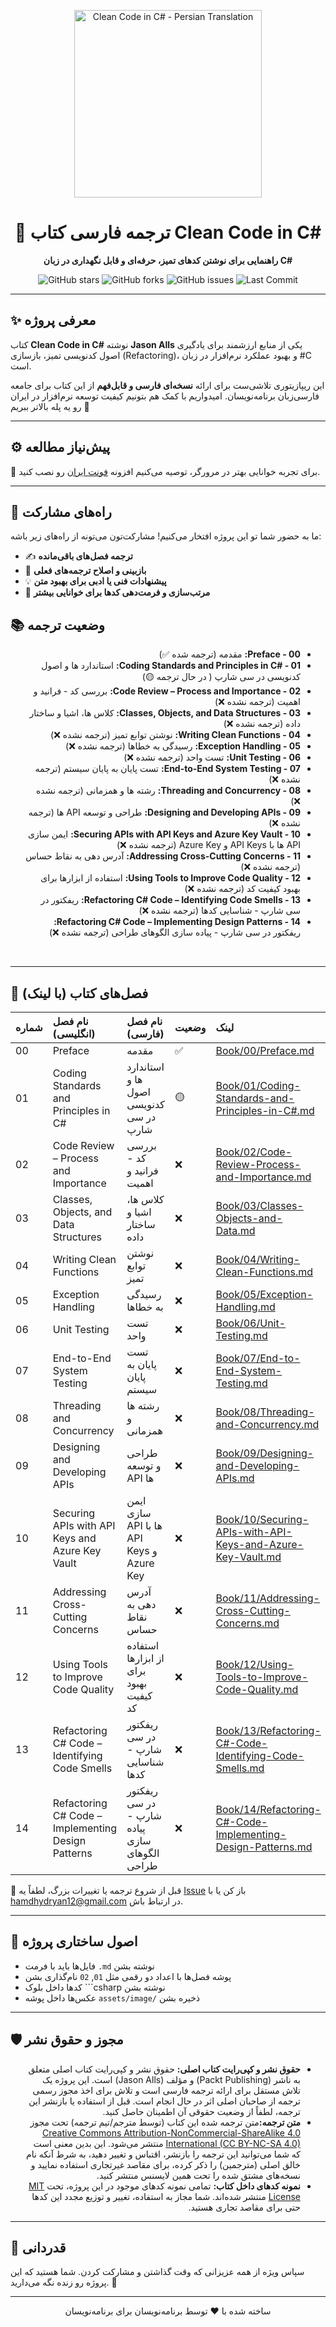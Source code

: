 <p align="center">
  <a href="https://github.com/hheydarian/clean-code-in-csharp-persian">
    <img src="assets/image/Cover.webp" alt="Clean Code in C# - Persian Translation" width="300"/>
  </a>
</p>

<h1 align="center">📘 ترجمه فارسی کتاب Clean Code in C#</h1>

<p align="center">
  <b>راهنمایی برای نوشتن کدهای تمیز، حرفه‌ای و قابل نگهداری  در زبان C#</b>
</p>

<p align="center">
  <img src="https://img.shields.io/github/stars/hheydarian/clean-code-in-csharp-persian?style=social" alt="GitHub stars">
  <img src="https://img.shields.io/github/forks/hheydarian/clean-code-in-csharp-persian?color=blueviolet" alt="GitHub forks">
  <img src="https://img.shields.io/github/issues/hheydarian/clean-code-in-csharp-persian?color=ff69b4" alt="GitHub issues">
  <img src="https://img.shields.io/github/last-commit/hheydarian/clean-code-in-csharp-persian?color=9cf" alt="Last Commit">

</p>




---

## ✨ معرفی پروژه

کتاب **Clean Code in C#** نوشته **Jason Alls** یکی از منابع ارزشمند برای یادگیری اصول کدنویسی تمیز، بازسازی (Refactoring)، و بهبود عملکرد نرم‌افزار در زبان #C است.

این ریپازیتوری تلاشی‌ست برای ارائه **نسخه‌ای فارسی و قابل‌فهم** از این کتاب برای جامعه فارسی‌زبان برنامه‌نویسان. امیدواریم با کمک هم بتونیم کیفیت توسعه نرم‌افزار در ایران رو یه پله بالاتر ببریم 🚀

---

## ⚙️ پیش‌نیاز مطالعه

🔹 برای تجربه خوانایی بهتر در مرورگر، توصیه می‌کنیم افزونه [فونت ایران](https://chromewebstore.google.com/detail/fontiran/edbchgkbejkdkdkpgenlaciegoidmjoh) رو نصب کنید.

---

## 🙌 راه‌های مشارکت

ما به حضور شما تو این پروژه افتخار می‌کنیم! مشارکت‌تون می‌تونه از راه‌های زیر باشه:

- ✍️ **ترجمه فصل‌های باقی‌مانده**
- 🔎 **بازبینی و اصلاح ترجمه‌های فعلی**
- 💡 **پیشنهادات فنی یا ادبی برای بهبود متن**
- 🎨 **مرتب‌سازی و فرمت‌دهی کدها برای خوانایی بیشتر**

## 📚 وضعیت ترجمه


<ul dir="rtl">
  <li><b>00 - Preface:</b> مقدمه (ترجمه شده ✅)</li>
  <li><b>01 - #Coding Standards and Principles in C:</b> استاندارد ها و اصول کدنویسی در سی شارپ ( در حال ترجمه  🟡)</li>
  <li><b>02 - Code Review – Process and Importance:</b> بررسی کد - فرانید و اهمیت (ترجمه نشده ❌)</li>
  <li><b>03 - Classes, Objects, and Data Structures:</b> کلاس ها، اشیا و ساختار داده (ترجمه نشده ❌)</li>
  <li><b>04 - Writing Clean Functions:</b> نوشتن توابع تمیز (ترجمه نشده ❌)</li>
  <li><b>05 - Exception Handling:</b> رسیدگی به خطاها (ترجمه نشده ❌)</li>
  <li><b>06 - Unit Testing:</b> تست واحد (ترجمه نشده ❌)</li>
  <li><b>07 - End-to-End System Testing:</b> تست پایان به پایان سیستم (ترجمه نشده ❌)</li>
  <li><b>08 - Threading and Concurrency:</b> رشته ها و همزمانی (ترجمه نشده ❌)</li>
  <li><b>09 - Designing and Developing APIs:</b> طراحی و توسعه API ها (ترجمه نشده ❌)</li>
  <li><b>10 - Securing APIs with API Keys and Azure Key Vault:</b> ایمن سازی API ها با API Keys و Azure Key (ترجمه نشده ❌)</li>
  <li><b>11 - Addressing Cross-Cutting Concerns:</b> آدرس دهی به نقاط حساس (ترجمه نشده ❌)</li>
  <li><b>12 - Using Tools to Improve Code Quality:</b> استفاده از ابزارها برای بهبود کیفیت کد (ترجمه نشده ❌)</li>
  <li><b>13 - Refactoring C# Code – Identifying Code Smells:</b> ریفکتور در سی شارپ - شناسایی کدها (ترجمه نشده ❌)</li>
  <li><b>14 - Refactoring C# Code – Implementing Design Patterns:</b> ریفکتور در سی شارپ - پیاده سازی الگوهای طراحی (ترجمه نشده ❌)</li>
</ul>
<br>

---
## 🔗 فصل‌های کتاب (با لینک)

| شماره | نام فصل (انگلیسی)                                  | نام فصل (فارسی)                               | وضعیت | لینک                                                                                                                       |
|:------|:---------------------------------------------------|:----------------------------------------------|:------|:---------------------------------------------------------------------------------------------------------------------------|
| 00    | Preface                                            | مقدمه                                         | ✅     | [Book/00/Preface.md](Book/00/Preface.md)                                                                                   |
| 01    | Coding Standards and Principles in C#              | استاندارد ها و اصول کدنویسی در سی شارپ        | 🟡     | [Book/01/Coding-Standards-and-Principles-in-C#.md](Book/01/Coding-Standards-and-Principles-in-C#.md)                       |
| 02    | Code Review – Process and Importance               | بررسی کد - فرانید و اهمیت                     | ❌     | [Book/02/Code-Review-Process-and-Importance.md](Book/02/Code-Review-Process-and-Importance.md)                             |
| 03    | Classes, Objects, and Data Structures              | کلاس ها، اشیا و ساختار داده                   | ❌     | [Book/03/Classes-Objects-and-Data.md](Book/03/Classes-Objects-and-Data.md)                                                 |
| 04    | Writing Clean Functions                            | نوشتن توابع تمیز                              | ❌     | [Book/04/Writing-Clean-Functions.md](Book/04/Writing-Clean-Functions.md)                                                   |
| 05    | Exception Handling                                 | رسیدگی به خطاها                               | ❌     | [Book/05/Exception-Handling.md](Book/05/Exception-Handling.md)                                                             |
| 06    | Unit Testing                                       | تست واحد                                      | ❌     | [Book/06/Unit-Testing.md](Book/06/Unit-Testing.md)                                                                         |
| 07    | End-to-End System Testing                          | تست پایان به پایان سیستم                      | ❌     | [Book/07/End-to-End-System-Testing.md](Book/07/End-to-End-System-Testing.md)                                               |
| 08    | Threading and Concurrency                          | رشته ها و همزمانی                             | ❌     | [Book/08/Threading-and-Concurrency.md](Book/08/Threading-and-Concurrency.md)                                               |
| 09    | Designing and Developing APIs                      | طراحی و توسعه API ها                          | ❌     | [Book/09/Designing-and-Developing-APIs.md](Book/09/Designing-and-Developing-APIs.md)                                       |
| 10    | Securing APIs with API Keys and Azure Key Vault    | ایمن سازی API ها با API Keys و Azure Key      | ❌     | [Book/10/Securing-APIs-with-API-Keys-and-Azure-Key-Vault.md](Book/10/Securing-APIs-with-API-Keys-and-Azure-Key-Vault.md)   |
| 11    | Addressing Cross-Cutting Concerns                  | آدرس دهی به نقاط حساس                         | ❌     | [Book/11/Addressing-Cross-Cutting-Concerns.md](Book/11/Addressing-Cross-Cutting-Concerns.md)                               |
| 12    | Using Tools to Improve Code Quality                | استفاده از ابزارها برای بهبود کیفیت کد        | ❌     | [Book/12/Using-Tools-to-Improve-Code-Quality.md](Book/12/Using-Tools-to-Improve-Code-Quality.md)                           |
| 13    | Refactoring C# Code – Identifying Code Smells      | ریفکتور در سی شارپ - شناسایی کدها             | ❌     | [Book/13/Refactoring-C#-Code-Identifying-Code-Smells.md](Book/13/Refactoring-C#-Code-Identifying-Code-Smells.md)           |
| 14    | Refactoring C# Code – Implementing Design Patterns | ریفکتور در سی شارپ - پیاده سازی الگوهای طراحی | ❌     | [Book/14/Refactoring-C#-Code-Implementing-Design-Patterns.md](Book/14/Refactoring-C#-Code-Implementing-Design-Patterns.md) |

🛑 قبل از شروع ترجمه یا تغییرات بزرگ، لطفاً یه [Issue](https://github.com/hheydarian/clean-code-in-csharp-persian/issues) باز کن یا با [hamdhydryan12@gmail.com](mailto:hamdhydryan12@gmail.com) در ارتباط باش.

---

## 🧩 اصول ساختاری پروژه

- فایل‌ها باید با فرمت `.md` نوشته بشن
- پوشه فصل‌ها با اعداد دو رقمی مثل `01`, `02` نام‌گذاری بشن
- کدها داخل بلوک ```csharp نوشته بشن
- عکس‌ها داخل پوشه `assets/image/` ذخیره بشن


---


## 🛡️ مجوز و حقوق نشر

<ul dir="rtl">
<li><b>حقوق نشر و کپی‌رایت کتاب اصلی:</b> حقوق نشر و کپی‌رایت کتاب اصلی متعلق به ناشر (Packt Publishing) و مؤلف (Jason Alls) است. این پروژه یک تلاش مستقل برای ارائه ترجمه فارسی است و تلاش برای اخذ مجوز رسمی ترجمه از صاحبان اصلی اثر در حال انجام است. قبل از استفاده یا بازنشر این ترجمه، لطفاً از وضعیت حقوقی آن اطمینان حاصل کنید.</li>
<li><b>متن ترجمه:</b>متن ترجمه شده این کتاب (توسط مترجم/تیم ترجمه) تحت مجوز <a href="https://creativecommons.org/licenses/by-nc-sa/4.0/">Creative Commons Attribution-NonCommercial-ShareAlike 4.0 International (CC BY-NC-SA 4.0)</a> منتشر می‌شود. این بدین معنی است که شما می‌توانید این ترجمه را بازنشر، اقتباس و تغییر دهید، به شرط آنکه نام خالق اصلی (مترجمین) را ذکر کرده، برای مقاصد غیرتجاری استفاده نمایید و نسخه‌های مشتق شده را تحت همین لایسنس منتشر کنید.</li>
<li><b>نمونه کدهای داخل کتاب:</b> تمامی نمونه کدهای موجود در این پروژه، تحت <a href="https://opensource.org/licenses/MIT">MIT License</a> منتشر شده‌اند. شما مجاز به استفاده، تغییر و توزیع مجدد این کدها حتی برای مقاصد تجاری هستید.</li>
</ul>

---


## 🌟 قدردانی

سپاس ویژه از همه عزیزانی که وقت گذاشتن و مشارکت کردن. شما هستید که این پروژه رو زنده نگه می‌دارید. 🌱

---

<p align="center">ساخته شده با ❤️ توسط برنامه‌نویسان برای برنامه‌نویسان</p>
